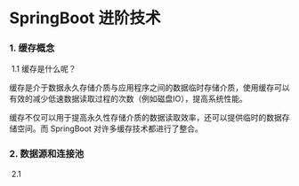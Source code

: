 # SpringBoot 进阶技术

### 1. 缓存概念

​	1.1 缓存是什么呢？

​		缓存是介于数据永久存储介质与应用程序之间的数据临时存储介质，使用缓存可以有效的减少低速数据读取过程的次数（例如磁盘IO），提高系统性能。

​		缓存不仅可以用于提高永久性存储介质的数据读取效率，还可以提供临时的数据存储空间。而 SpringBoot 对许多缓存技术都进行了整合。

### 2. 数据源和连接池

​	2.1 

​	
